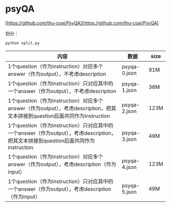 # psyQA

[https://github.com/thu-coai/PsyQA](https://github.com/thu-coai/PsyQA)

划分：
```python
python split.py
```

| 内容 | 数据 | size |
|--|--|--|
|1个question（作为instruction）对应多个answer（作为output），不考虑description | psyqa-0.json |  91M |
|1个question（作为instruction）只对应其中的一个answer（作为output），不考虑description | psyqa-1.json | 38M |
|1个question（作为instruction）对应多个answer（作为output），考虑description，把其文本拼接到question后面共同作为instruction | 	psyqa-2.json | 123M |
|1个question（作为instruction）只对应其中的一个answer（作为output），考虑description，把其文本拼接到question后面共同作为instruction | 	psyqa-3.json | 49M |
|1个question（作为instruction）对应多个answer（作为output），考虑description（作为input）	| psyqa-4.json | 123M |
|1个question（作为instruction）只对应其中的一个answer（作为output），考虑description（作为input）| 	psyqa-5.json | 49M |
